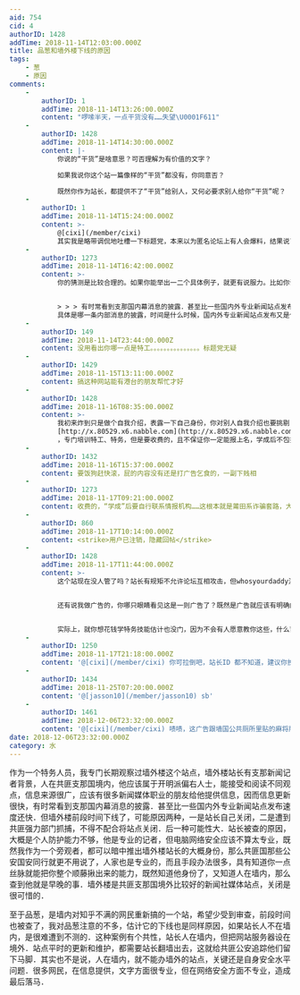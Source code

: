```yaml
---
aid: 754
cid: 4
authorID: 1428
addTime: 2018-11-14T12:03:00.000Z
title: 品葱和墙外楼下线的原因
tags:
    - 葱
    - 原因
comments:
    -
        authorID: 1
        addTime: 2018-11-14T13:26:00.000Z
        content: "啰嗦半天，一点干货没有……失望\U0001F611"
    -
        authorID: 1428
        addTime: 2018-11-14T14:30:00.000Z
        content: |-
            你说的“干货”是啥意思？可否理解为有价值的文字？

            如果我说你这个站一篇像样的“干货”都没有，你同意否？

            既然你作为站长，都提供不了“干货”给别人，又何必要求别人给你“干货”呢？
    -
        authorID: 1
        addTime: 2018-11-14T15:24:00.000Z
        content: >-
            @[cixi](/member/cixi)
            其实我是略带调侃地吐槽一下标题党，本来以为匿名论坛上有人会爆料，结果说了那么多，只有可能，我猜之类的……
    -
        authorID: 1273
        addTime: 2018-11-14T16:42:00.000Z
        content: >-
            你的猜测是比较合理的。如果你能举出一二个具体例子，就更有说服力。比如你说：


            > > > 有时常看到支那国内幕消息的披露．甚至比一些国内外专业新闻站点发布速度还快
            具体是哪一条内部消息的披露，时间是什么时候，国内外专业新闻站点发布又是什么时候？ 或者你是否可以提供一点网络安全方面的建议。
    -
        authorID: 149
        addTime: 2018-11-14T23:44:00.000Z
        content: 没用看出你哪一点是特工。。。。。。。。。。。。。。。标题党无疑
    -
        authorID: 1429
        addTime: 2018-11-15T13:11:00.000Z
        content: 搞这种网站能有港台的朋友帮忙才好
    -
        authorID: 1428
        addTime: 2018-11-16T08:35:00.000Z
        content: >-
            我初来炸到只是做个自我介绍，表露一下自己身份，你对别人自我介绍也要挑剔？那我如果说我是网络爱好者你是不是也要说“没看出你哪一点是网络爱好者...”，对于这些没事找茬的支那网民啥也不想多说了。给个站你自己去看
            [http://x.80529.x6.nabble.com](http://x.80529.x6.nabble.com)
            ，专门培训特工、特务，但是要收费的，且不保证你一定能报上名，学成后不包找工作，你学成后需要自行联系海外／其它国家情报机构。
    -
        authorID: 1432
        addTime: 2018-11-16T15:37:00.000Z
        content: 要饭狗赶快滚，屁的内容没有还是打广告乞食的，一副下贱相
    -
        authorID: 1273
        addTime: 2018-11-17T09:21:00.000Z
        content: 收费的，“学成”后要自行联系情报机构……这根本就是莆田系诈骗套路，大家警惕。
    -
        authorID: 860
        addTime: 2018-11-17T10:14:00.000Z
        content: <strike>用户已注销，隐藏回帖</strike>
    -
        authorID: 1428
        addTime: 2018-11-17T11:44:00.000Z
        content: >-
            这个站现在没人管了吗？站长有规矩不允许论坛互相攻击，但whosyourdaddy注册ID进来第一个帖子就骂人，无端攻击站友，站长处理没有？不处理就表明容许大家以后互相骂战。支那这些网络暴民懂不懂一点对人的礼貌和尊重？你们如果就这种素质那支那人也真没救了！


            还有说我做广告的，你哪只眼睛看见这是一则广告了？既然是广告就应该有明确的收费帖子，请你去把那广告帖找出来！哪里让你报名了，收多少钱了？你要是找不出来就请自己扇自己两个嘴巴，因为你血口喷人！站长说要找干货，有人也怀疑我的身份，我就提供一点信息，告诉大家我是反共前线的会员，作为对自我介绍的证明，反共前线这个网站的成立比这个站要早很多，还不至于跑这来做广告吧。我说那里提供培训只是提供一点信息，没想到你们这帮人还蹬鼻子上脸了，不提供你信息，说没有干货，提供了你信息吧，又说别人是广告帖要饭的。所以啊，这算不算很贱呢。


            实际上，就你想花钱学特务技能估计也没门，因为不会有人愿意教你这些，什么莆田系诈骗套路都是扯蛋，稍微动点脑子想想就明白，想骗钱随便找点别的事不好，既安全又容易，人家非要做个反共站来骗你钱吗，也许你们自己就是在网上干诈骗的，骗习惯了就以为别人做什么都会来骗你？这叫以小人心度君子腹，可以判断都是一帮五毛来搅场的。
    -
        authorID: 1250
        addTime: 2018-11-17T21:18:00.000Z
        content: '@[cixi](/member/cixi) 你可拉倒吧，站长ID 都不知道，建议你换个论坛。几个小号换着发言，国外5毛应该给你加个鸡腿。'
    -
        authorID: 1434
        addTime: 2018-11-25T07:20:00.000Z
        content: '@[jasson10](/member/jasson10) sb'
    -
        authorID: 1461
        addTime: 2018-12-06T23:32:00.000Z
        content: '@[cixi](/member/cixi) 啧啧，这广告跟墙国公共厕所里贴的麻将牌九秘籍培训有何区别'
date: 2018-12-06T23:32:00.000Z
category: 水
---
```


作为一个特务人员，我专门长期观察过墙外楼这个站点，墙外楼站长有支那新闻记者背景，人在共匪支那国境内，他应该属于开明派偏右人士，能接受和阅读不同观点，信息来源很广，应该有很多新闻媒体职业的朋友给他提供信息，因而信息更新很快，有时常看到支那国内幕消息的披露．甚至比一些国内外专业新闻站点发布速度还快．但墙外楼前段时间下线了，可能原因两种，一是站长自己关闭，二是遭到共匪强力部门抓捕，不得不配合将站点关闭．后一种可能性大．站长被查的原因，大概是个人防护能力不够，他是专业的记者，但电脑网络安全应该不算太专业，既然我作为一个旁观者，都可以暗中推出墙外楼站长的大概身份，那么共匪国那些公安国安同行就更不用说了，人家也是专业的，而且手段办法很多，具有知道你一点丝脉就能把你整个顺藤揪出来的能力，既然知道他身份了，又知道人在墙内，那么查到他就是早晚的事．墙外楼是共匪支那国境外比较好的新闻社媒体站点，关闭是很可惜的．

至于品葱，是墙内对知乎不满的网民重新搞的一个站，希望少受到审查，前段时间也被查了，我对品葱注意的不多，估计它的下线也是同样原因，如果站长人不在墙内，是很难遭到不测的．这种案例有个共性，站长人在墙内，但把网站服务器设在境外．站点平时的更新和维护，都需要站长翻墙出去，这就给共匪公安追踪他们留下马脚．其实也不是说，人在墙内，就不能办墙外的站点，关键还是自身安全水平问题．很多网民，在信息提供，文字方面很专业，但在网络安全方面不专业，造成最后落马．
